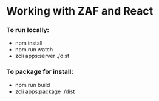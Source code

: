 # Working with ZAF and React

### To run locally:

-   npm install
-   npm run watch
-   zcli apps:server ./dist

### To package for install:

-   npm run build
-   zcli apps:package ./dist
